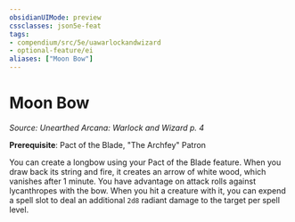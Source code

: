 ```yaml
---
obsidianUIMode: preview
cssclasses: json5e-feat
tags:
- compendium/src/5e/uawarlockandwizard
- optional-feature/ei
aliases: ["Moon Bow"]
---
```

# Moon Bow
*Source: Unearthed Arcana: Warlock and Wizard p. 4*  

**Prerequisite**: Pact of the Blade, "The Archfey" Patron

You can create a longbow using your Pact of the Blade feature. When you draw back its string and fire, it creates an arrow of white wood, which vanishes after 1 minute. You have advantage on attack rolls against lycanthropes with the bow. When you hit a creature with it, you can expend a spell slot to deal an additional `2d8` radiant damage to the target per spell level.